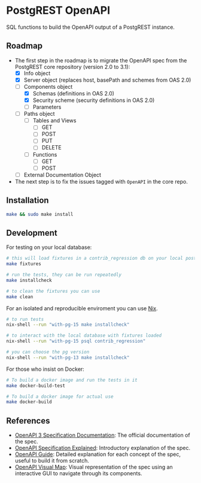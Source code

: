 # PostgREST OpenAPI

SQL functions to build the OpenAPI output of a PostgREST instance.

## Roadmap

- The first step in the roadmap is to migrate the OpenAPI spec from the PostgREST core repository (version 2.0 to 3.1):
  - [x] Info object
  - [x] Server object (replaces host, basePath and schemes from OAS 2.0)
  - [ ] Components object
    - [x] Schemas (definitions in OAS 2.0)
    - [x] Security scheme (security definitions in OAS 2.0)
    - [ ] Parameters
  - [ ] Paths object
    - [ ] Tables and Views
      - [ ] GET
      - [ ] POST
      - [ ] PUT
      - [ ] DELETE
    - [ ] Functions
      - [ ] GET
      - [ ] POST
  - [ ] External Documentation Object
- The next step is to fix the issues tagged with `OpenAPI` in the core repo.

## Installation

```bash
make && sudo make install
```

## Development

For testing on your local database:

```bash
# this will load fixtures in a contrib_regression db on your local postgres
make fixtures

# run the tests, they can be run repeatedly
make installcheck

# to clean the fixtures you can use
make clean
```

For an isolated and reproducible enviroment you can use [Nix](https://nixos.org/download.html).

```bash
# to run tests
nix-shell --run "with-pg-15 make installcheck"

# to interact with the local database with fixtures loaded
nix-shell --run "with-pg-15 psql contrib_regression"

# you can choose the pg version
nix-shell --run "with-pg-13 make installcheck"
```

For those who insist on Docker:
```bash
# To build a docker image and run the tests in it
make docker-build-test

# To build a docker image for actual use
make docker-build
```

## References

- [OpenAPI 3 Specification Documentation](https://spec.openapis.org/oas/v3.1.0): The official documentation of the spec.
- [OpenAPI Specification Explained](https://learn.openapis.org/specification/): Introductory explanation of the spec.
- [OpenAPI Guide](https://swagger.io/docs/specification/about/): Detailed explanation for each concept of the spec, useful to build it from scratch.
- [OpenAPI Visual Map](http://openapi-map.apihandyman.io/?version=3.0): Visual representation of the spec using an interactive GUI to navigate through its components.
